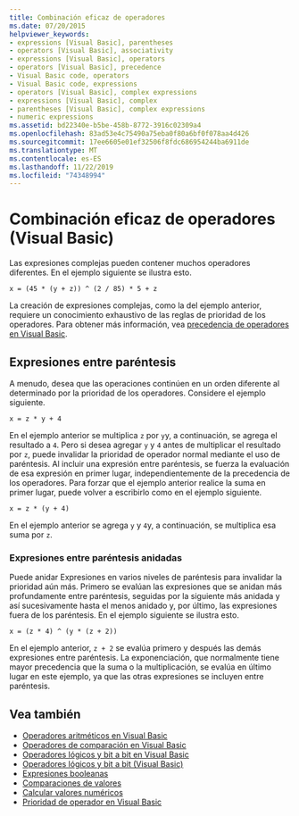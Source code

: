 ```yaml
---
title: Combinación eficaz de operadores
ms.date: 07/20/2015
helpviewer_keywords:
- expressions [Visual Basic], parentheses
- operators [Visual Basic], associativity
- expressions [Visual Basic], operators
- operators [Visual Basic], precedence
- Visual Basic code, operators
- Visual Basic code, expressions
- operators [Visual Basic], complex expressions
- expressions [Visual Basic], complex
- parentheses [Visual Basic], complex expressions
- numeric expressions
ms.assetid: bd22340e-b5be-458b-8772-3916c02309a4
ms.openlocfilehash: 83ad53e4c75490a75eba0f80a6bf0f078aa4d426
ms.sourcegitcommit: 17ee6605e01ef32506f8fdc686954244ba6911de
ms.translationtype: MT
ms.contentlocale: es-ES
ms.lasthandoff: 11/22/2019
ms.locfileid: "74348994"
---
```

# <a name="efficient-combination-of-operators-visual-basic"></a>Combinación eficaz de operadores (Visual Basic)
Las expresiones complejas pueden contener muchos operadores diferentes. En el ejemplo siguiente se ilustra esto.  
  
 `x = (45 * (y + z)) ^ (2 / 85) * 5 + z`  
  
 La creación de expresiones complejas, como la del ejemplo anterior, requiere un conocimiento exhaustivo de las reglas de prioridad de los operadores. Para obtener más información, vea [precedencia de operadores en Visual Basic](../../../../visual-basic/language-reference/operators/operator-precedence.md).  
  
## <a name="parenthetical-expressions"></a>Expresiones entre paréntesis  
 A menudo, desea que las operaciones continúen en un orden diferente al determinado por la prioridad de los operadores. Considere el ejemplo siguiente.  
  
 `x = z * y + 4`  
  
 En el ejemplo anterior se multiplica `z` por `y`y, a continuación, se agrega el resultado a `4`. Pero si desea agregar `y` y `4` antes de multiplicar el resultado por `z`, puede invalidar la prioridad de operador normal mediante el uso de paréntesis. Al incluir una expresión entre paréntesis, se fuerza la evaluación de esa expresión en primer lugar, independientemente de la precedencia de los operadores. Para forzar que el ejemplo anterior realice la suma en primer lugar, puede volver a escribirlo como en el ejemplo siguiente.  
  
 `x = z * (y + 4)`  
  
 En el ejemplo anterior se agrega `y` y `4`y, a continuación, se multiplica esa suma por `z`.  
  
### <a name="nested-parenthetical-expressions"></a>Expresiones entre paréntesis anidadas  
 Puede anidar Expresiones en varios niveles de paréntesis para invalidar la prioridad aún más. Primero se evalúan las expresiones que se anidan más profundamente entre paréntesis, seguidas por la siguiente más anidada y así sucesivamente hasta el menos anidado y, por último, las expresiones fuera de los paréntesis. En el ejemplo siguiente se ilustra esto.  
  
 `x = (z * 4) ^ (y * (z + 2))`  
  
 En el ejemplo anterior, `z + 2` se evalúa primero y después las demás expresiones entre paréntesis. La exponenciación, que normalmente tiene mayor precedencia que la suma o la multiplicación, se evalúa en último lugar en este ejemplo, ya que las otras expresiones se incluyen entre paréntesis.  
  
## <a name="see-also"></a>Vea también

- [Operadores aritméticos en Visual Basic](../../../../visual-basic/programming-guide/language-features/operators-and-expressions/arithmetic-operators.md)
- [Operadores de comparación en Visual Basic](../../../../visual-basic/programming-guide/language-features/operators-and-expressions/comparison-operators.md)
- [Operadores lógicos y bit a bit en Visual Basic](../../../../visual-basic/programming-guide/language-features/operators-and-expressions/logical-and-bitwise-operators.md)
- [Operadores lógicos y bit a bit (Visual Basic)](../../../../visual-basic/language-reference/operators/logical-bitwise-operators.md)
- [Expresiones booleanas](../../../../visual-basic/programming-guide/language-features/operators-and-expressions/boolean-expressions.md)
- [Comparaciones de valores](../../../../visual-basic/programming-guide/language-features/operators-and-expressions/value-comparisons.md)
- [Calcular valores numéricos](../../../../visual-basic/programming-guide/language-features/operators-and-expressions/how-to-calculate-numeric-values.md)
- [Prioridad de operador en Visual Basic](../../../../visual-basic/language-reference/operators/operator-precedence.md)
